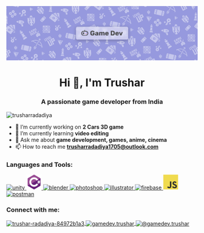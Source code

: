 ![Game Dev](https://github.com/TrusharRadadiya/TrusharRadadiya/blob/main/Banner.jpg)

<h1 align="center">Hi 👋, I'm Trushar</h1>
<h3 align="center">A passionate game developer from India</h3>

<p align="left"> <img src="https://komarev.com/ghpvc/?username=trusharradadiya&label=Profile%20views&color=0e75b6&style=flat" alt="trusharradadiya" /> </p>

- 🔭 I’m currently working on **2 Cars 3D game**
- 🌱 I’m currently learning **video editing**
- 💬 Ask me about **game development, games, anime, cinema**
- 📫 How to reach me **trusharradadiya1705@outlook.com**

<h3 align="left">Languages and Tools:</h3>
<p align="left"> 
  <a href="https://unity.com/" target="_blank" rel="noreferrer"> 
    <img src="https://preview.redd.it/tu3gt6ysfxq71.png?auto=webp&s=10ab55d9dc09e7ed6ea59bd5916800a5272d5969" alt="unity" width="40" height="40"/>
  </a>
  <a href="https://www.w3schools.com/cs/" target="_blank" rel="noreferrer"> 
    <img src="https://raw.githubusercontent.com/devicons/devicon/master/icons/csharp/csharp-original.svg" alt="csharp" width="40" height="40"/> 
  </a> 
  <a href="https://www.blender.org/" target="_blank" rel="noreferrer"> 
    <img src="https://seeklogo.com/images/B/blender-logo-91B66CA31F-seeklogo.com.png" alt="blender" width="45" height="40"/> 
  </a>
  <a href="https://www.photoshop.com/en" target="_blank" rel="noreferrer"> 
    <img src="https://seeklogo.com/images/A/adobe-photoshop-logo-7B88D7B5AA-seeklogo.com.png" alt="photoshop" width="40" height="40"/> 
  </a> 
  <a href="https://www.adobe.com/in/products/illustrator.html" target="_blank" rel="noreferrer"> 
    <img src="https://seeklogo.com/images/A/adobe-illustrator-logo-775FAF240B-seeklogo.com.png" alt="illustrator" width="40" height="40"/> 
  </a> 
  <a href="https://firebase.google.com/" target="_blank" rel="noreferrer"> 
    <img src="https://www.vectorlogo.zone/logos/firebase/firebase-icon.svg" alt="firebase" width="40" height="40"/> 
  </a> 
  <a href="https://developer.mozilla.org/en-US/docs/Web/JavaScript" target="_blank" rel="noreferrer"> 
    <img src="https://raw.githubusercontent.com/devicons/devicon/master/icons/javascript/javascript-original.svg" alt="javascript" width="40" height="40"/> 
  </a> 
  <a href="https://postman.com" target="_blank" rel="noreferrer"> 
    <img src="https://www.vectorlogo.zone/logos/getpostman/getpostman-icon.svg" alt="postman" width="40" height="40"/>
  </a>
</p>

<h3 align="left">Connect with me:</h3>
<p align="left">
<a href="https://linkedin.com/in/trushar-radadiya-84972b1a3" target="blank">
  <img align="center" src="https://www.vectorlogo.zone/logos/linkedin/linkedin-tile.svg" alt="trushar-radadiya-84972b1a3" height="40" width="40" />
</a>
<a href="https://instagram.com/gamedev.trushar" target="blank">
  <img align="center" src="https://www.vectorlogo.zone/logos/instagram/instagram-icon.svg" alt="gamedev.trushar" height="40" width="40" />
</a>
<a href="https://www.youtube.com/@gamedev.trushar" target="blank">
  <img align="center" src="https://www.vectorlogo.zone/logos/youtube/youtube-tile.svg" alt="@gamedev.trushar" height="40" width="40" />
</a>
</p>
